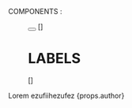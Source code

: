 COMPONENTS :

<App>

  <Menu>
    <Button></Button>
    <Links>
      <LinkName title="Inbox" unread="2"/>[]
      <h1>LABELS</h1>
      <Label color="orange" title="Personal">[]
    </Links>
  </Menu>

  <Mails>
    <Mail author="John Doe" mailTitle="read this" contentPreview="first line of my email" read=true img="....png"></Mail>
  </Mails>
  
  <Preview dataMail={}>
    <PreviewHeader>
        <HeaderTitle mailTitle="read this" author="John Doe" date="109287654"></HeaderTitle>
        <HeaderButtons buttonText="Reply"></HeaderButtons>
    </PreviewHeader>
    <PreviewBody author="John Doe"> Lorem ezufiihezufez {props.author}</PreviewBody>
  </Preview>

</App>
